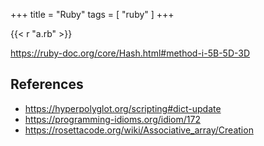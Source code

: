 +++
title = "Ruby"
tags = [ "ruby" ]
+++

{{< r "a.rb" >}}

<https://ruby-doc.org/core/Hash.html#method-i-5B-5D-3D>

## References

- <https://hyperpolyglot.org/scripting#dict-update>
- <https://programming-idioms.org/idiom/172>
- <https://rosettacode.org/wiki/Associative_array/Creation>
